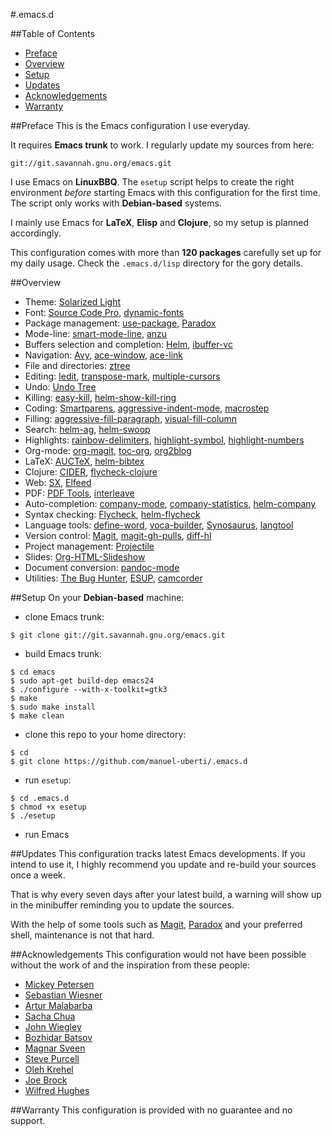 #.emacs.d

##Table of Contents
- [Preface](https://github.com/manuel-uberti/.emacs.d#preface)
- [Overview](https://github.com/manuel-uberti/.emacs.d#overview)
- [Setup](https://github.com/manuel-uberti/.emacs.d#setup)
- [Updates](https://github.com/manuel-uberti/.emacs.d#updates)
- [Acknowledgements](https://github.com/manuel-uberti/.emacs.d#acknowledgements)
- [Warranty](https://github.com/manuel-uberti/.emacs.d#warranty)

##Preface
This is the Emacs configuration I use everyday.

It requires **Emacs trunk** to work. I regularly update my sources from here:
```console
git://git.savannah.gnu.org/emacs.git
```

I use Emacs on **LinuxBBQ**. The ```esetup``` script helps to create the right
environment *before* starting Emacs with this configuration for the first
time. The script only works with **Debian-based** systems.

I mainly use Emacs for **LaTeX**, **Elisp** and **Clojure**, so my setup is
planned accordingly.

This configuration comes with more than **120 packages** carefully set up for my
daily usage. Check the ```.emacs.d/lisp``` directory for the gory details.

##Overview
- Theme: [Solarized Light](https://github.com/bbatsov/solarized-emacs)
- Font: [Source Code Pro](https://github.com/adobe-fonts/source-code-pro), [dynamic-fonts](https://github.com/rolandwalker/dynamic-fonts)
- Package management: [use-package](https://github.com/jwiegley/use-package), [Paradox](https://github.com/Bruce-Connor/paradox)
- Mode-line: [smart-mode-line](https://github.com/Bruce-Connor/smart-mode-line), [anzu](https://github.com/syohex/emacs-anzu)
- Buffers selection and completion: [Helm](https://github.com/emacs-helm/helm), [ibuffer-vc](https://github.com/purcell/ibuffer-vc)
- Navigation: [Avy](https://github.com/abo-abo/avy),
[ace-window](https://github.com/abo-abo/ace-window),
[ace-link](https://github.com/abo-abo/ace-link)
- File and directories: [ztree](https://github.com/fourier/ztree)
- Editing: [Iedit](https://github.com/victorhge/iedit),
  [transpose-mark](https://github.com/AtticHacker/transpose-mark),
  [multiple-cursors](https://github.com/magnars/multiple-cursors.el)
- Undo: [Undo Tree](http://www.dr-qubit.org/emacs.php#undo-tree)
- Killing: [easy-kill](https://github.com/leoliu/easy-kill), [helm-show-kill-ring](https://tuhdo.github.io/helm-intro.html#sec-6)
- Coding: [Smartparens](https://github.com/Fuco1/smartparens), [aggressive-indent-mode](https://github.com/Malabarba/aggressive-indent-mode),
[macrostep](https://github.com/joddie/macrostep)
- Filling: [aggressive-fill-paragraph](https://github.com/davidshepherd7/aggressive-fill-paragraph-mode),
  [visual-fill-column](https://github.com/joostkremers/visual-fill-column)
- Search: [helm-ag](https://github.com/syohex/emacs-helm-ag),
[helm-swoop](https://github.com/ShingoFukuyama/helm-swoop)
- Highlights: [rainbow-delimiters](https://github.com/jlr/rainbow-delimiters),
[highlight-symbol](https://github.com/nschum/highlight-symbol.el),
[highlight-numbers](https://github.com/Fanael/highlight-numbers)
- Org-mode: [org-magit](https://github.com/magit/org-magit), [toc-org](https://github.com/snosov1/toc-org), [org2blog](https://github.com/punchagan/org2blog)
- LaTeX: [AUCTeX](http://www.gnu.org/software/auctex/index.html), [helm-bibtex](https://github.com/tmalsburg/helm-bibtex)
- Clojure: [CIDER](https://github.com/clojure-emacs/cider), [flycheck-clojure](https://github.com/clojure-emacs/squiggly-clojure)
- Web: [SX](https://github.com/vermiculus/sx.el),
  [Elfeed](https://github.com/skeeto/elfeed)
- PDF: [PDF Tools](https://github.com/politza/pdf-tools), [interleave](https://github.com/rudolfochrist/interleave)
- Auto-completion: [company-mode](https://github.com/company-mode/company-mode), [company-statistics](https://github.com/company-mode/company-statistics), [helm-company](https://github.com/yasuyk/helm-company)
- Syntax checking: [Flycheck](https://github.com/flycheck/flycheck),
[helm-flycheck](https://github.com/yasuyk/helm-flycheck)
- Language tools: [define-word](https://github.com/abo-abo/define-word), [voca-builder](https://github.com/yitang/voca-builder), [Synosaurus](https://github.com/rootzlevel/synosaurus), [langtool](https://github.com/mhayashi1120/Emacs-langtool)
- Version control: [Magit](https://github.com/magit/magit),
[magit-gh-pulls](https://github.com/sigma/magit-gh-pulls),
[diff-hl](https://github.com/dgutov/diff-hl)
- Project management: [Projectile](https://github.com/bbatsov/projectile)
- Slides: [Org-HTML-Slideshow](https://github.com/relevance/org-html-slideshow)
- Document conversion: [pandoc-mode](https://github.com/joostkremers/pandoc-mode)
- Utilities: [The Bug Hunter](https://github.com/Malabarba/elisp-bug-hunter),
  [ESUP](https://github.com/jschaf/esup),
  [camcorder](https://github.com/Malabarba/camcorder.el)

##Setup
On your **Debian-based** machine:

- clone Emacs trunk:
```console
$ git clone git://git.savannah.gnu.org/emacs.git
```
- build Emacs trunk:
```console
$ cd emacs
$ sudo apt-get build-dep emacs24
$ ./configure --with-x-toolkit=gtk3
$ make
$ sudo make install
$ make clean
```
- clone this repo to your home directory:
```console
$ cd
$ git clone https://github.com/manuel-uberti/.emacs.d
```
- run ```esetup```:
```console
$ cd .emacs.d
$ chmod +x esetup
$ ./esetup
```
- run Emacs

##Updates
This configuration tracks latest Emacs developments. If you intend to use it, I highly recommend you update and re-build your sources once a week.

That is why every seven days after your latest build, a warning will show up in the minibuffer reminding you to update the sources.

With the help of some tools such as [Magit](https://github.com/magit/magit), [Paradox](https://github.com/Bruce-Connor/paradox) and your preferred shell, maintenance is not that hard.

##Acknowledgements
This configuration would not have been possible without the work of and the
inspiration from these people:
- [Mickey Petersen](https://github.com/mickeynp)
- [Sebastian Wiesner](https://github.com/lunaryorn)
- [Artur Malabarba](https://github.com/Bruce-Connor)
- [Sacha Chua](https://github.com/sachac)
- [John Wiegley](https://github.com/jwiegley)
- [Bozhidar Batsov](https://github.com/bbatsov)
- [Magnar Sveen](https://github.com/magnars)
- [Steve Purcell](https://github.com/purcell)
- [Oleh Krehel](https://github.com/abo-abo)
- [Joe Brock](https://github.com/DebianJoe)
- [Wilfred Hughes](https://github.com/Wilfred)

##Warranty
This configuration is provided with no guarantee and no support.
